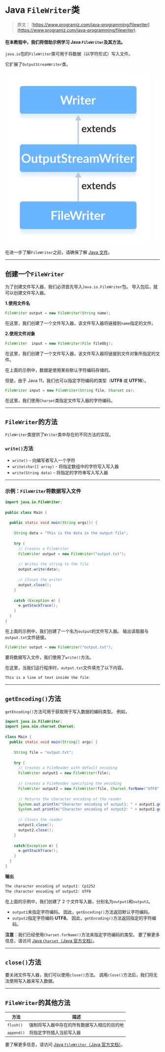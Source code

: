 # Java `FileWriter`类

> 原文： [https://www.programiz.com/java-programming/filewriter](https://www.programiz.com/java-programming/filewriter)

#### 在本教程中，我们将借助示例学习 Java `FileWriter`及其方法。

`java.io`包的`FileWriter`类可用于将数据（以字符形式）写入文件。

它扩展了`OutputStreamWriter`类。

![The FileWriter is a subclass of OutputStreamWriter and the OutputStreamWriter is subclass of the Java Writer.](img/2a1b737c1080a9a1eb18a6bbb7d05c44.png "Java FileWriter Class")

在进一步了解`FileWriter`之前，请确保了解 [Java 文件](/java-programming/files "Java Files")。

* * *

## 创建一个`FileWriter`

为了创建文件写入器，我们必须首先导入`Java.io.FileWriter`包。 导入包后，就可以创建文件写入器。

**1.使用文件名**

```java
FileWriter output = new FileWriter(String name); 
```

在这里，我们创建了一个文件写入器，该文件写入器将链接到`name`指定的文件。

**2.使用文件对象**

```java
FileWriter  input = new FileWriter(File fileObj); 
```

在这里，我们创建了一个文件写入器，该文件写入器将链接到文件对象所指定的文件。

在上面的示例中，数据是使用某些默认字符编码存储的。

但是，由于 Java 11，我们也可以指定字符编码的类型（**UTF8** 或 **UTF16**）。

```java
FileWriter input = new FileWriter(String file, Charset cs); 
```

在这里，我们使用`Charset`类指定文件写入器的字符编码。

* * *

## `FileWriter`的方法

`FileWriter`类提供了`Writer`类中存在的不同方法的实现。

### `write()`方法

*   `write()` - 向编写者写入一个字符
*   `write(char[] array)` - 将指定数组中的字符写入写入器
*   `write(String data)` - 将指定的字符串写入写入器

* * *

### 示例：`FileWriter`将数据写入文件

```java
import java.io.FileWriter;

public class Main {

  public static void main(String args[]) {

    String data = "This is the data in the output file";

    try {
      // Creates a FileWriter
      FileWriter output = new FileWriter("output.txt");

      // Writes the string to the file
      output.write(data);

      // Closes the writer
      output.close();
    }

    catch (Exception e) {
      e.getStackTrace();
    }
  }
} 
```

在上面的示例中，我们创建了一个名为`output`的文件写入器。 输出读取器与`output.txt`文件链接。

```java
FileWriter output = new FileWriter("output.txt"); 
```

要将数据写入文件，我们使用了`write()`方法。

在这里，当我们运行程序时，`output.txt`文件填充了以下内容。

```java
This is a line of text inside the file. 
```

* * *

## `getEncoding()`方法

`getEncoding()`方法可用于获取用于写入数据的编码类型。 例如，

```java
import java.io.FileWriter;
import java.nio.charset.Charset;

class Main {
  public static void main(String[] args) {

    String file = "output.txt";

    try {
      // Creates a FileReader with default encoding
      FileWriter output1 = new FileWriter(file);

      // Creates a FileReader specifying the encoding
      FileWriter output2 = new FileWriter(file, Charset.forName("UTF8"));

      // Returns the character encoding of the reader
      System.out.println("Character encoding of output1: " + output1.getEncoding());
      System.out.println("Character encoding of output2: " + output2.getEncoding());

      // Closes the reader
      output1.close();
      output2.close();
    }

    catch(Exception e) {
      e.getStackTrace();
    }
  }
} 
```

**输出**

```java
The character encoding of output1: Cp1252
The character encoding of output2: UTF8 
```

在上面的示例中，我们创建了 2 个文件写入器，分别名为`output1`和`output2`。

*   `output1`未指定字符编码。 因此，`getEncoding()`方法返回默认字符编码。
*   `output2`指定字符编码 **UTF8**。 因此，`getEncoding()`方法返回指定的字符编码。

**注意**：我们已经使用`Charset.forName()`方法来指定字符编码的类型。 要了解更多信息，请访问 [Java `Charset`（Java 官方文档）](https://docs.oracle.com/javase/7/docs/api/java/nio/charset/Charset.html "Java Charset (official Java documentation)")。

* * *

## `close()`方法

要关闭文件写入器，我们可以使用`close()`方法。 调用`close()`方法后，我们将无法使用写入器来写入数据。

* * *

## `FileWriter`的其他方法

| 方法 | 描述 |
| --- | --- |
| `flush()` | 强制将写入器中存在的所有数据写入相应的目的地 |
| `append()` | 将指定字符插入当前写入器 |

要了解更多信息，请访问 [Java `FileWriter`（Java 官方文档）](https://docs.oracle.com/en/java/javase/11/docs/api/java.base/java/io/FileWriter.html "Java FileWriter (official Java documentation)")。